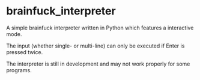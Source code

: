 # brainfuck_interpreter
A simple brainfuck interpreter written in Python which features a interactive mode.

The input (whether single- or multi-line) can only be executed if Enter is pressed twice.

The interpreter is still in development and may not work properly for some programs.
